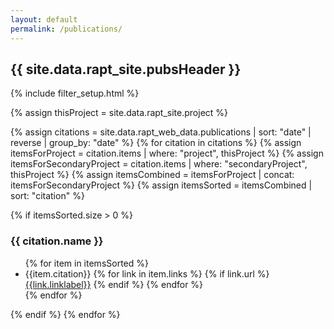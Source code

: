 ```yaml
---
layout: default
permalink: /publications/
---
```


<h2> {{ site.data.rapt_site.pubsHeader }} </h2>

{% include filter_setup.html %}

{% assign thisProject = site.data.rapt_site.project %}

{% assign citations = site.data.rapt_web_data.publications |  sort: "date" | reverse | group_by: "date" %}
{% for citation in citations %}
{% assign itemsForProject = citation.items | where: "project", thisProject %}
{% assign itemsForSecondaryProject = citation.items | where: "secondaryProject", thisProject %}
{% assign itemsCombined = itemsForProject | concat: itemsForSecondaryProject %}
{% assign itemsSorted = itemsCombined | sort: "citation" %}

{% if itemsSorted.size > 0 %}
<h3>{{ citation.name }}</h3>
  <ul class="pubs">
  {% for item in itemsSorted %}<li class="pub-item" data-type="{{ item.type }}">{{item.citation}}        
    {% for link in item.links %}
      {% if link.url %}<a href="{{link.url}}" target="_blank"><i class="fa-regular fa-file-lines"></i>{{link.linklabel}}</a>
      {% endif %}
    {% endfor %}
    </li>
  {% endfor %}
  </ul>
  {% endif %}
{% endfor %}


